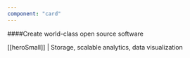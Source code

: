```yaml
---
component: "card"
---
```


####Create world-class open source software

[[heroSmall]]
| Storage, scalable analytics, data visualization
